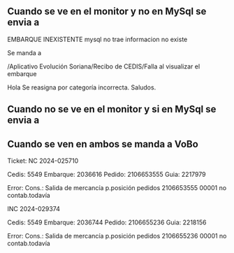 ## Cuando se ve en el monitor y no en MySql  se envia a

EMBARQUE INEXISTENTE mysql no trae informacion no existe
 
Se manda a
 
/Aplicativo Evolución Soriana/Recibo de CEDIS/Falla al visualizar el embarque	
 
Hola
Se reasigna por categoría incorrecta.
Saludos.

## Cuando no se ve en el monitor y si en MySql  se envia a

## Cuando se ven en ambos se manda a VoBo


Ticket: NC 2024-025710

Cedis: 5549
Embarque: 2036616
Pedido: 2106653555
Guia: 2217979

Error: Cons.: Salida de mercancía p.posición pedidos 2106653555 00001 no contab.todavía

INC 2024-029374

Cedis: 5549
Embarque: 2036744
Pedido: 2106655236
Guia: 2218156

Error: Cons.: Salida de mercancía p.posición pedidos 2106655236 00001 no contab.todavía